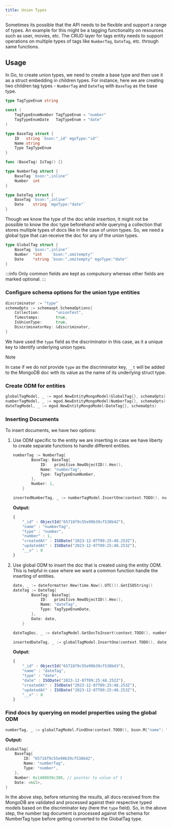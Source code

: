```yaml
---
title: Union Types
---
```


Sometimes its possible that the API needs to be flexible and support a range of types. An example for this might be a tagging functionality on resources such as user, movies, etc. The CRUD layer for tags entity needs to support operations on multiple types of tags like `NumberTag`, `DateTag`, etc. through same functions.

## Usage

In Go, to create union types, we need to create a base type and then use it as a struct embedding in children types. For instance, here we are creating two children tag types - `NumberTag` and `DateTag` with `BaseTag` as the base type.

```go
type TagTypeEnum string

const (
	TagTypeEnumNumber TagTypeEnum = "number"
	TagTypeEnumDate   TagTypeEnum = "date"
)

type BaseTag struct {
	ID   string `bson:"_id" mgoType:"id"`
	Name string
	Type TagTypeEnum
}

func (BaseTag) IsTag() {}

type NumberTag struct {
	BaseTag `bson:",inline"`
	Number  int
}

type DateTag struct {
	BaseTag `bson:",inline"`
	Date    string `mgoType:"date"`
}
```

Though we know the type of the doc while insertion, it might not be possible to know the doc type beforehand while querying a collection that stores multiple types of docs like in the case of union types. So, we need a global type that can receive the doc for any of the union types.

```go
type GlobalTag struct {
	BaseTag `bson:",inline"`
	Number  *int    `bson:",omitempty"`
	Date    *string `bson:",omitempty" mgoType:"date"`
}
```

:::info
Only common fields are kept as compulsory whereas other fields are marked optional.
:::

### Configure schema options for the union type entities

```go
discriminator := "type"
schemaOpts := schemaopt.SchemaOptions{
	Collection:       "unionTest",
	Timestamps:       true,
	IsUnionType:      true,
	DiscriminatorKey: &discriminator,
}
```
We have used the `type` field as the discriminator in this case, as it a unique key to identify underlying union types.

> [!NOTE]
> In case if we do not provide `type` as the discriminator key, `__t` will be added to the MongoDB doc with its value as the name of its underlying struct type.

### Create ODM for entities

```go
globalTagModel, _ := mgod.NewEntityMongoModel(GlobalTag{}, schemaOpts)
numberTagModel, _ := mgod.NewEntityMongoModel(NumberTag{}, schemaOpts)
dateTagModel, _ := mgod.NewEntityMongoModel(DateTag{}, schemaOpts)
```

### Inserting Documents

To insert documents, we have two options:

1. Use ODM specific to the entity we are inserting in case we have liberty to create separate functions to handle different entities.

	```go
	numberTag := NumberTag{
			BaseTag: BaseTag{
				ID:   primitive.NewObjectID().Hex(),
				Name: "numberTag",
				Type: TagTypeEnumNumber,
			},
			Number: 1,
		}

	insertedNumberTag, _ := numberTagModel.InsertOne(context.TODO(), numberTag)
	```

	**Output:**

	```js
	{
		"_id" : ObjectId("65718f9c55e90b39cf538b42"),
		"name" : "numberTag",
		"type" : "number",
		"number" : 1,
		"createdAt" : ISODate("2023-12-07T09:25:48.253Z"),
		"updatedAt" : ISODate("2023-12-07T09:25:48.253Z"),
		"__v" : 0
	}
	```

2. Use global ODM to insert the doc that is created using the entity ODM. This is helpful in case where we want a common function handle the inserting of entities.

	```go
	date, _ := dateformatter.New(time.Now().UTC()).GetISOString()
	dateTag := DateTag{
			BaseTag: BaseTag{
				ID:   primitive.NewObjectID().Hex(),
				Name: "dateTag",
				Type: TagTypeEnumDate,
			},
			Date: date,
		}

	dateTagDoc, _ := dateTagModel.GetDocToInsert(context.TODO(), numberTag)

	insertedDateTag, _ := globalTagModel.InsertOne(context.TODO(), dateTagDoc)
	```

	**Output:**

	```js
	{
		"_id" : ObjectId("65718f9c55e90b39cf538b43"),
		"name" : "dateTag",
		"type" : "date",
		"date" : ISODate("2023-12-07T09:25:48.252Z"),
		"createdAt" : ISODate("2023-12-07T09:25:48.253Z"),
		"updatedAt" : ISODate("2023-12-07T09:25:48.253Z"),
		"__v" : 0
	}
	```

### Find docs by querying on model properties using the global ODM

```go
numberTag, _ := globalTagModel.FindOne(context.TODO(), bson.M{"name": "numberTag"})
```

**Output:**

```go
GlobalTag{
	BaseTag{
		ID: "65718f9c55e90b39cf538b42",
		Name: "numberTag",
		Type: "number",
	},
	Number: 0x1400030c380, // pointer to value of 1
	Date: <nil>,
}
```

In the above step, before returning the results, all docs received from the MongoDB are validated and processed against their respective typed models based on the discriminator key (here the `type` field). So, in the above step, the number tag document is processed against the schema for NumberTag type before getting converted to the GlobalTag type.
